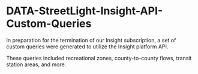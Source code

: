 # DATA-StreetLight-Insight-API-Custom-Queries

In preparation for the termination of our Insight subscription, a set of custom queries were generated to utilize the Insight platform API.

These queries included recreational zones, county-to-county flows, transit station areas, and more.
